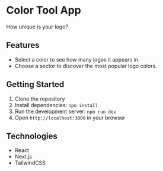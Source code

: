 # Color Tool App

How unique is your logo?

## Features

- Select a color to see how many logos it appears in.
- Choose a sector to discover the most popular logo colors.

## Getting Started

1. Clone the repository
2. Install dependencies: `npm install`
3. Run the development server: `npm run dev`
4. Open `http://localhost:3000` in your browser


## Technologies

- React
- Next.js
- TailwindCSS
